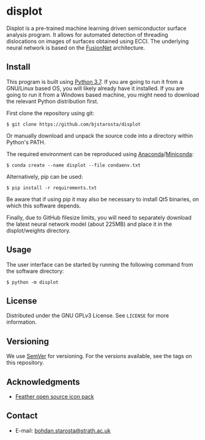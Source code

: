 # displot

Displot is a pre-trained machine learning driven semiconductor surface analysis
program. It allows for automated detection of threading dislocations on images
of surfaces obtained using ECCI. The underlying neural network is based on the
[FusionNet][fusionnet] architecture.

## Install

This program is built using [Python 3.7][python]. If you are going to run it
from a GNU/Linux based OS, you will likely already have it installed. If you
are going to run it from a Windows based machine, you might need to download
the relevant Python distribution first.

First clone the repository using git:

    $ git clone https://github.com/bjstarosta/displot

Or manually download and unpack the source code into a directory within
Python's PATH.

The required environment can be reproduced using
[Anaconda][anaconda]/[Miniconda][miniconda]:

    $ conda create --name displot --file condaenv.txt

Alternatively, pip can be used:

    $ pip install -r requirements.txt

Be aware that if using pip it may also be necessary to install Qt5 binaries,
on which this software depends.

Finally, due to GitHub filesize limits, you will need to separately download
the latest neural network model (about 225MB) and place it in the
displot/weights directory. <!-- You will be given an option to do this
automatically upon program launch. -->

## Usage

The user interface can be started by running the following command from the
software directory:

    $ python -m displot

## License

Distributed under the GNU GPLv3 License. See `LICENSE` for more information.

## Versioning

We use [SemVer](http://semver.org/) for versioning. For the versions available,
see the tags on this repository.

## Acknowledgments

* [Feather open source icon pack](https://github.com/feathericons/feather)

## Contact

- E-mail: bohdan.starosta@strath.ac.uk

[fusionnet]: https://arxiv.org/abs/1612.05360
[python]: https://www.python.org/downloads/release/python-379/
[anaconda]: https://www.anaconda.com/
[miniconda]: https://docs.conda.io/en/latest/miniconda.html
